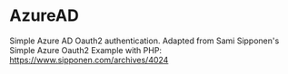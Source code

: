 # AzureAD
Simple Azure AD Oauth2 authentication. Adapted from Sami Sipponen's Simple Azure Oauth2 Example with PHP: https://www.sipponen.com/archives/4024
